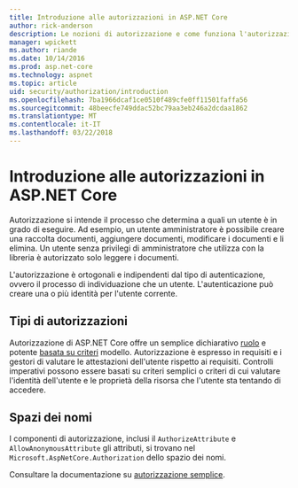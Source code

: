 ```yaml
---
title: Introduzione alle autorizzazioni in ASP.NET Core
author: rick-anderson
description: Le nozioni di autorizzazione e come funziona l'autorizzazione in App ASP.NET Core.
manager: wpickett
ms.author: riande
ms.date: 10/14/2016
ms.prod: asp.net-core
ms.technology: aspnet
ms.topic: article
uid: security/authorization/introduction
ms.openlocfilehash: 7ba1966dcaf1ce0510f489cfe0ff11501faffa56
ms.sourcegitcommit: 48beecfe749ddac52bc79aa3eb246a2dcdaa1862
ms.translationtype: MT
ms.contentlocale: it-IT
ms.lasthandoff: 03/22/2018
---
```

# <a name="introduction-to-authorization-in-aspnet-core"></a>Introduzione alle autorizzazioni in ASP.NET Core

<a name="security-authorization-introduction"></a>

Autorizzazione si intende il processo che determina a quali un utente è in grado di eseguire. Ad esempio, un utente amministratore è possibile creare una raccolta documenti, aggiungere documenti, modificare i documenti e li elimina. Un utente senza privilegi di amministratore che utilizza con la libreria è autorizzato solo leggere i documenti.

L'autorizzazione è ortogonali e indipendenti dal tipo di autenticazione, ovvero il processo di individuazione che un utente. L'autenticazione può creare una o più identità per l'utente corrente.

## <a name="authorization-types"></a>Tipi di autorizzazioni

Autorizzazione di ASP.NET Core offre un semplice dichiarativo [ruolo](xref:security/authorization/roles) e potente [basata su criteri](xref:security/authorization/policies) modello. Autorizzazione è espresso in requisiti e i gestori di valutare le attestazioni dell'utente rispetto ai requisiti. Controlli imperativi possono essere basati su criteri semplici o criteri di cui valutare l'identità dell'utente e le proprietà della risorsa che l'utente sta tentando di accedere.

## <a name="namespaces"></a>Spazi dei nomi

I componenti di autorizzazione, inclusi il `AuthorizeAttribute` e `AllowAnonymousAttribute` gli attributi, si trovano nel `Microsoft.AspNetCore.Authorization` dello spazio dei nomi.

Consultare la documentazione su [autorizzazione semplice](xref:security/authorization/simple).

